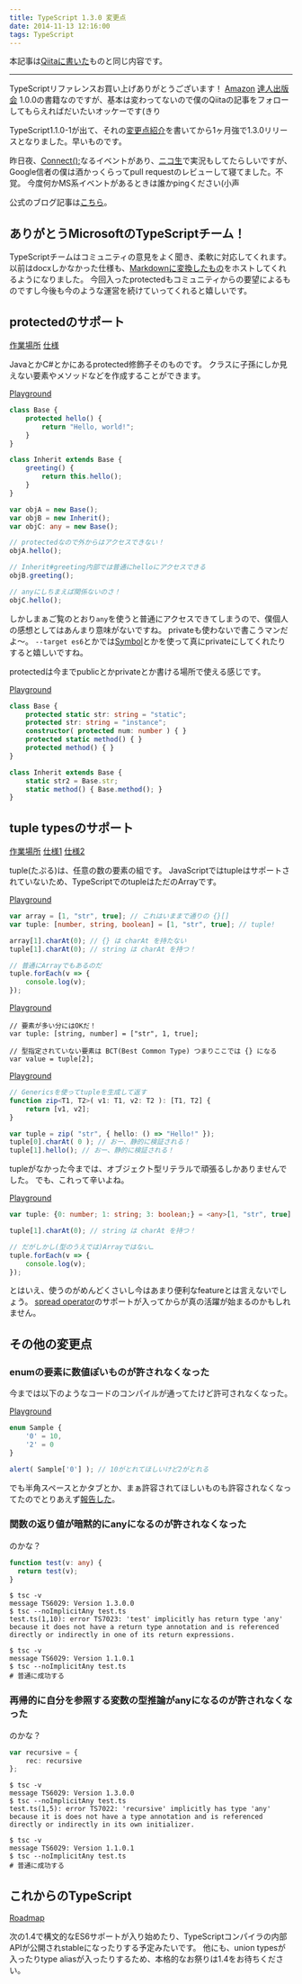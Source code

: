 ```yaml
---
title: TypeScript 1.3.0 変更点
date: 2014-11-13 12:16:00
tags: TypeScript
---
```


本記事は[Qiitaに書いた](http://qiita.com/vvakame/items/0b5060de5566f210479b)ものと同じ内容です。

---

TypeScriptリファレンスお買い上げありがとうございます！ [Amazon](http://www.amazon.co.jp/gp/product/484433588X?ie=UTF8&camp=1207&creative=8411&creativeASIN=484433588X&linkCode=shr&tag=damenako-22) [達人出版会](http://tatsu-zine.com/books/typescript-reference)
1.0.0の書籍なのですが、基本は変わってないので僕のQiitaの記事をフォローしてもらえればだいたいオッケーです(きり

TypeScript1.1.0-1が出て、それの[変更点紹介](http://qiita.com/vvakame/items/5e53c392867ebc604267)を書いてから1ヶ月強で1.3.0リリースとなりました。早いものです。

昨日夜、[Connect();](http://channel9.msdn.com/Events/Visual-Studio/Connect-event-2014)なるイベントがあり、[ニコ生](http://live.nicovideo.jp/watch/lv199630620)で実況もしてたらしいですが、Google信者の僕は酒かっくらってpull requestのレビューして寝てました。不覚。
今度何かMS系イベントがあるときは誰かpingください(小声

公式のブログ記事は[こちら](http://blogs.msdn.com/b/typescript/archive/2014/11/12/announcing-typescript-1-3.aspx)。

## ありがとうMicrosoftのTypeScriptチーム！

TypeScriptチームはコミュニティの意見をよく聞き、柔軟に対応してくれます。
以前はdocxしかなかった仕様も、[Markdownに変換したもの](https://github.com/Microsoft/TypeScript/blob/master/doc/spec.md)をホストしてくれるようになりました。
今回入ったprotectedもコミュニティからの要望によるものですし今後も今のような運営を続けていってくれると嬉しいです。

## protectedのサポート

[作業場所](https://github.com/Microsoft/TypeScript/pull/688)
[仕様](https://github.com/Microsoft/TypeScript/blob/release-1.3/doc/spec.md#8.2.2)

JavaとかC#とかにあるprotected修飾子そのものです。
クラスに子孫にしか見えない要素やメソッドなどを作成することができます。

[Playground](http://goo.gl/rKFCLP)

```typescript
class Base {
	protected hello() {
		return "Hello, world!";
	}
}

class Inherit extends Base {
	greeting() {
		return this.hello();
	}
}

var objA = new Base();
var objB = new Inherit();
var objC: any = new Base();

// protectedなので外からはアクセスできない！
objA.hello();

// Inherit#greeting内部では普通にhelloにアクセスできる
objB.greeting();

// anyにしちまえば関係ないのさ！
objC.hello();
```

しかしまぁご覧のとおり`any`を使うと普通にアクセスできてしまうので、僕個人の感想としてはあんまり意味がないですね。
privateも使わないで書こうマンだよ〜。
`--target es6`とかでは[Symbol](https://developer.mozilla.org/en-US/docs/Web/JavaScript/Reference/Global_Objects/Symbol)とかを使って真にprivateにしてくれたりすると嬉しいですね。

protectedは今までpublicとかprivateとか書ける場所で使える感じです。

[Playground](http://goo.gl/1zyP0e)

```typescript
class Base {
	protected static str: string = "static";
	protected str: string = "instance";
	constructor( protected num: number ) { }
	protected static method() { }
	protected method() { }
}

class Inherit extends Base {
	static str2 = Base.str;
	static method() { Base.method(); }
}
```

## tuple typesのサポート

[作業場所](https://github.com/Microsoft/TypeScript/pull/428)
[仕様1](https://github.com/Microsoft/TypeScript/blob/release-1.3/doc/spec.md#3.3.3) [仕様2](https://github.com/Microsoft/TypeScript/blob/release-1.3/doc/spec.md#3.6.5)

tuple(たぷる)は、任意の数の要素の組です。
JavaScriptではtupleはサポートされていないため、TypeScriptでのtupleはただのArrayです。

[Playground](http://goo.gl/eGFuKz)

```typescript
var array = [1, "str", true]; // これはいままで通りの {}[]
var tuple: [number, string, boolean] = [1, "str", true]; // tuple!

array[1].charAt(0); // {} は charAt を持たない
tuple[1].charAt(0); // string は charAt を持つ！

// 普通にArrayでもあるのだ
tuple.forEach(v => {
	console.log(v);
});
```

[Playground](http://goo.gl/KUzzY2)

```
// 要素が多い分にはOKだ！
var tuple: [string, number] = ["str", 1, true];

// 型指定されていない要素は BCT(Best Common Type) つまりここでは {} になる
var value = tuple[2];
```

[Playground](http://goo.gl/nkZISk)

```typescript
// Genericsを使ってtupleを生成して返す
function zip<T1, T2>( v1: T1, v2: T2 ): [T1, T2] {
	return [v1, v2];
}

var tuple = zip( "str", { hello: () => "Hello!" });
tuple[0].charAt( 0 ); // おー、静的に検証される！
tuple[1].hello(); // おー、静的に検証される！
```

tupleがなかった今までは、オブジェクト型リテラルで頑張るしかありませんでした。
でも、これって辛いよね。

[Playground](http://goo.gl/X8KI11)

```typescript
var tuple: {0: number; 1: string; 3: boolean;} = <any>[1, "str", true];

tuple[1].charAt(0); // string は charAt を持つ！

// だがしかし(型のうえでは)Arrayではない…
tuple.forEach(v => {
	console.log(v);
});
```

とはいえ、使うのがめんどくさいし今はあまり便利なfeatureとは言えないでしょう。
[spread operator](https://developer.mozilla.org/en-US/docs/Web/JavaScript/Reference/Operators/Spread_operator)のサポートが入ってからが真の活躍が始まるのかもしれません。

## その他の変更点

### enumの要素に数値ぽいものが許されなくなった

今までは以下のようなコードのコンパイルが通ってたけど許可されなくなった。

[Playground](http://goo.gl/jA5IRa)

```typescript
enum Sample {
	'0' = 10,
	'2' = 0
}

alert( Sample['0'] ); // 10がとれてほしいけど2がとれる
```

でも半角スペースとかタブとか、まぁ許容されてほしいものも許容されなくなってたのでとりあえず[報告した](https://github.com/Microsoft/TypeScript/issues/1144)。

### 関数の返り値が暗黙的にanyになるのが許されなくなった

のかな？

```typescript
function test(v: any) {
  return test(v);
}
```

```
$ tsc -v
message TS6029: Version 1.3.0.0
$ tsc --noImplicitAny test.ts
test.ts(1,10): error TS7023: 'test' implicitly has return type 'any' because it does not have a return type annotation and is referenced directly or indirectly in one of its return expressions.

$ tsc -v
message TS6029: Version 1.1.0.1
$ tsc --noImplicitAny test.ts
# 普通に成功する
```

### 再帰的に自分を参照する変数の型推論がanyになるのが許されなくなった

のかな？

```typescript
var recursive = {
    rec: recursive
};
```

```
$ tsc -v
message TS6029: Version 1.3.0.0
$ tsc --noImplicitAny test.ts
test.ts(1,5): error TS7022: 'recursive' implicitly has type 'any' because it is does not have a type annotation and is referenced directly or indirectly in its own initializer.

$ tsc -v
message TS6029: Version 1.1.0.1
$ tsc --noImplicitAny test.ts
# 普通に成功する
```

## これからのTypeScript

[Roadmap](https://github.com/Microsoft/TypeScript/wiki/Roadmap)

次の1.4で構文的なES6サポートが入り始めたり、TypeScriptコンパイラの内部APIが公開されstableになったりする予定みたいです。
他にも、union typesが入ったりtype aliasが入ったりするため、本格的なお祭りは1.4をお待ちください。
